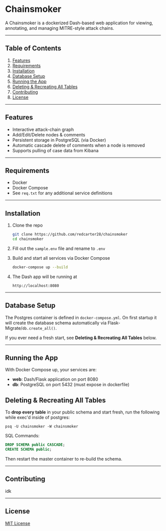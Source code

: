 # Chainsmoker
A Chainsmoker is a dockerized Dash-based web application for viewing, annotating, and managing MITRE-style attack chains.  


---

## Table of Contents

1. [Features](#features)  
2. [Requirements](#requirements)  
3. [Installation](#installation)  
4. [Database Setup](#database-setup)  
5. [Running the App](#running-the-app)  
6. [Deleting & Recreating All Tables](#deleting--recreating-all-tables)  
7. [Contributing](#contributing)  
8. [License](#license)  

---

## Features

- Interactive attack-chain graph
- Add/Edit/Delete nodes & comments  
- Persistent storage in PostgreSQL (via Docker)  
- Automatic cascade delete of comments when a node is removed  
- Supports pulling of case data from Kibana

---

## Requirements

- Docker  
- Docker Compose  
- See `req.txt` for any additional service definitions  

---

## Installation

1. Clone the repo  
   ```bash
   git clone https://github.com/redcarter28/chainsmoker
   cd chainsmoker
   ```
2. Fill out the `sample.env` file and rename to `.env`

3. Build and start all services via Docker Compose  
   ```bash
   docker-compose up --build
   ```

4. The Dash app will be running at  
   ```
   http://localhost:8080
   ```

---

## Database Setup

The Postgres container is defined in `docker-compose.yml`. On first startup it will create the database schema automatically via Flask-Migrate/`db.create_all()`.  

If you ever need a fresh start, see **Deleting & Recreating All Tables** below.

---

## Running the App

With Docker Compose up, your services are:

- **web**: Dash/Flask application on port 8080  
- **db**: PostgreSQL on port 5432  (must expose in dockerfile)

## Deleting & Recreating All Tables

To **drop every table** in your public schema and start fresh, run the following while exec'd inside of postgres: 

`psq -U chainsmoker -W chainsmoker` 


SQL Commands:

```sql
DROP SCHEMA public CASCADE;
CREATE SCHEMA public;
```

Then restart the master container to re-build the schema.

---

## Contributing

idk 

---

## License

[MIT License](LICENSE)  